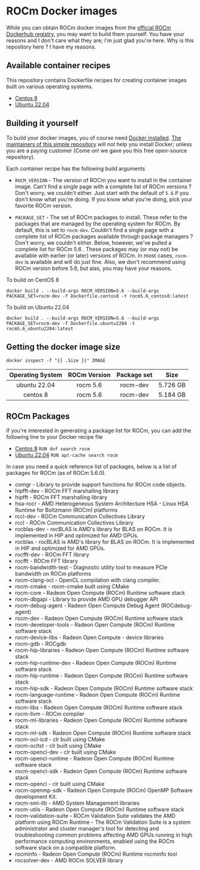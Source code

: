 # ROCm Docker images
While you can obtain ROCm docker images from the [official ROCm Dockerhub registry](https://hub.docker.com/u/rocm), you may want to build them yourself. You have your reasons and I don't care what they are; I'm just glad you're here. Why is this repository here ? I have my reasons.

## Available container recipes
This repository contains Dockerfile recipes for creating container images built on various operating systems. 

* [Centos 8](./Dockerfile.centos8)
* [Ubuntu 22.04](./Dockerfile.ubuntu2204)

## Building it yourself
To build your docker images, you of course need [Docker installed](https://docs.docker.com/engine/install/). [The maintainers of this simple repository](https://www.fluidnumerics.com) will not help you install Docker; unless you are a paying customer (Come on! we gave you this free open-source repository).

Each container recipe has the following build arguments

* `ROCM_VERSION` - The version of ROCm you want to install in the container image. Can't find a single page with a complete list of ROCm versions ? Don't worry, we couldn't either. Just start with the default of `5.6` if you don't know what you're doing. If you know what you're doing, pick your favorite ROCm version.

* `PACKAGE_SET` - The set of ROCm packages to install. These refer to the packages that are managed by the operating system for ROCm. By default, this is set to `rocm-dev`. Couldn't find a single page with a complete list of ROCm packages available through package managers ? Don't worry, we couldn't either. Below, however, we've pulled a complete list for ROCm 5.6 . These packages may (or may not) be available with earlier (or later) versions of ROCm. In most cases, `rocm-dev` is available and will do just fine. Also, we don't recommend using ROCm version before 5.6, but alas, you may have your reasons.


To build on CentOS 8

```
docker build . --build-args ROCM_VERSION=5.6 --build-args PACKAGE_SET=rocm-dev -f Dockerfile.centos8 -t rocm5.6_centos8:latest
```

To build on Ubuntu 22.04

```
docker build . --build-args ROCM_VERSION=5.6 --build-args PACKAGE_SET=rocm-dev -f Dockerfile.ubuntu2204 -t rocm5.6_ubuntu2204:latest
```

## Getting the docker image size

```
docker inspect -f "{{ .Size }}" IMAGE
```

| Operating System | ROCm Version | Package set  | Size      |
| :--------------: | :----------: | :----------: |:--------: |
|   ubuntu 22.04   | rocm 5.6     | rocm-dev     | 5.726 GB  |
|     centos 8     | rocm 5.6     | rocm-dev     | 5.184 GB  |


## ROCm Packages

If you're interested in generating a package list for ROCm, you  can add the following line to your Docker recipe file

* [Centos 8](./Dockerfile.centos8) `RUN dnf search rocm`
* [Ubuntu 22.04](./Dockerfile.ubuntu2204) `RUN apt-cache search rocm`

In case you need a quick reference list of packages, below is a list of packages for ROCm (as of ROCm 5.6.0). 

* comgr - Library to provide support functions for ROCm code objects.
* hipfft-dev - ROCm FFT marshalling library
* hipfft - ROCm FFT marshalling library
* hsa-rocr - AMD Heterogeneous System Architecture HSA - Linux HSA Runtime for Boltzmann (ROCm) platforms
* rccl-dev - ROCm Communication Collectives Library
* rccl - ROCm Communication Collectives Library
* rocblas-dev - rocBLAS is AMD's library for BLAS on ROCm. It is implemented in HIP and optimized for AMD GPUs.
* rocblas - rocBLAS is AMD's library for BLAS on ROCm. It is implemented in HIP and optimized for AMD GPUs.
* rocfft-dev - ROCm FFT library
* rocfft - ROCm FFT library
* rocm-bandwidth-test - Diagnostic utility tool to measure PCIe bandwidth on ROCm platforms
* rocm-clang-ocl - OpenCL compilation with clang compiler.
* rocm-cmake - rocm-cmake built using CMake
* rocm-core - Radeon Open Compute (ROCm) Runtime software stack
* rocm-dbgapi - Library to provide AMD GPU debugger API
* rocm-debug-agent - Radeon Open Compute Debug Agent (ROCdebug-agent)
* rocm-dev - Radeon Open Compute (ROCm) Runtime software stack
* rocm-developer-tools - Radeon Open Compute (ROCm) Runtime software stack
* rocm-device-libs - Radeon Open Compute - device libraries
* rocm-gdb - ROCgdb
* rocm-hip-libraries - Radeon Open Compute (ROCm) Runtime software stack
* rocm-hip-runtime-dev - Radeon Open Compute (ROCm) Runtime software stack
* rocm-hip-runtime - Radeon Open Compute (ROCm) Runtime software stack
* rocm-hip-sdk - Radeon Open Compute (ROCm) Runtime software stack
* rocm-language-runtime - Radeon Open Compute (ROCm) Runtime software stack
* rocm-libs - Radeon Open Compute (ROCm) Runtime software stack
* rocm-llvm - ROCm compiler
* rocm-ml-libraries - Radeon Open Compute (ROCm) Runtime software stack
* rocm-ml-sdk - Radeon Open Compute (ROCm) Runtime software stack
* rocm-ocl-icd - clr built using CMake
* rocm-ocltst - clr built using CMake
* rocm-opencl-dev - clr built using CMake
* rocm-opencl-runtime - Radeon Open Compute (ROCm) Runtime software stack
* rocm-opencl-sdk - Radeon Open Compute (ROCm) Runtime software stack
* rocm-opencl - clr built using CMake
* rocm-openmp-sdk - Radeon Open Compute (ROCm) OpenMP Software development Kit.
* rocm-smi-lib - AMD System Management libraries
* rocm-utils - Radeon Open Compute (ROCm) Runtime software stack
* rocm-validation-suite - ROCm Validation Suite validates the AMD platform using ROCm Runtime - The ROCm Validation Suite is a system administrator and cluster manager's tool for detecting and troubleshooting common problems affecting AMD GPUs running in high performance computing environments, enabled using the ROCm software stack on a compatible platform.
* rocminfo - Radeon Open Compute (ROCm) Runtime rocminfo tool
* rocsolver-dev - AMD ROCm SOLVER library
